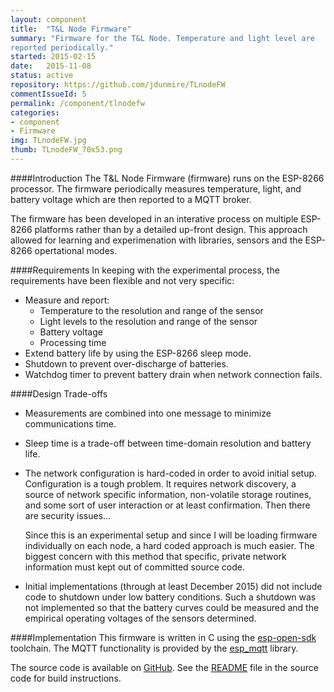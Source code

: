 ```yaml
---
layout: component
title:  "T&L Node Firmware"
summary: "Firmware for the T&L Node. Temperature and light level are
reported periodically."
started: 2015-02-15
date:   2015-11-08
status: active
repository: https://github.com/jdunmire/TLnodeFW
commentIssueId: 5
permalink: /component/tlnodefw
categories:
- component
- Firmware
img: TLnodeFW.jpg
thumb: TLnodeFW_70x53.png
---
```

####Introduction
The T&L Node Firmware (firmware) runs on the ESP-8266 processor. The
firmware periodically measures temperature, light, and battery voltage which are then reported to a MQTT broker.

The firmware has been developed in an interative process on multiple
ESP-8266 platforms rather than by a detailed up-front design. This approach
allowed for learning and experimenation with libraries, sensors and
the ESP-8266 opertational modes.

####Requirements
In keeping with the experimental process, the requirements have been
flexible and not very specific:

 * Measure and report:
    * Temperature to the resolution and range of the sensor
    * Light levels to the resolution and range of the sensor
    * Battery voltage
    * Processing time
 * Extend battery life by using the ESP-8266 sleep mode.
 * Shutdown to prevent over-discharge of batteries.
 * Watchdog timer to prevent battery drain when network connection
     fails.

####Design Trade-offs
 * Measurements are combined into one message to minimize communications
     time.
 * Sleep time is a trade-off between time-domain resolution and battery life.
 * The network configuration is hard-coded in order to avoid initial setup.
     Configuration is a tough problem. It requires network discovery, a
     source of network specific information, non-volatile storage
     routines, and some sort of user interaction or at least
     confirmation. Then there are security issues...

     Since this is an experimental setup and since I will be loading
     firmware individually on each node, a hard coded approach is much
     easier. The biggest concern with this method that specific, private
     network information must kept out of committed source code.

 * Initial implementations (through at least December 2015) did not
     include code to shutdown under low battery conditions. Such a
     shutdown was not implemented so that the battery curves could be
     measured and the empirical operating voltages of the sensors
     determined.

####Implementation
This firmware is written in C using the
[esp-open-sdk](https://github.com/pfalcon/esp-open-sdk) toolchain. The
MQTT functionality is provided by the
[esp_mqtt](https://github.com/tuanpmt/esp_mqtt) library.

The source code is available on
[GitHub](https://github.com/jdunmire/TLnodeFW). See the
[README](https://github.com/jdunmire/TLnodeFW/blob/master/README.md) file in
the source code for build instructions.

